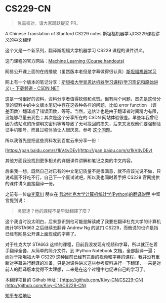 # CS229-CN

> 急需校对，请大家踊跃提交 PR。

A Chinese Translation of Stanford CS229 notes 斯坦福机器学习CS229课程讲义的中文翻译

这个又是一个新系列，翻译斯坦福大学机器学习 CS229 课程的课件讲义。

这门课程的官方网站：[Machine Learning (Course handouts)](http://cs229.stanford.edu/materials.html)

网易公开课上面的在线播放（虽然版本老但是字幕做得很认真）[斯坦福机器学习](http://open.163.com/movie/2008/1/M/C/M6SGF6VB4_M6SGHFBMC.html)

网上有一个版本的笔记分享：[斯坦福大学吴恩达机器学习课程(学习笔记和原始讲义) - 下载频道 - CSDN.NET](http://download.csdn.net/download/puluotianyi/7651271)

这是一份很好的资料，资料分享者值得钦佩和点赞。但有两个问题，首先是这份分享的资料中的中文版本笔记中存在这各种各样的问题，比如 error function （误差函数）翻译成了错误函数，等等。当然，这估计也是由于翻译者时间精力有限，没能够尽量去润色；其次是这个分享所在的 CSDN 网站体验很差。早些年我曾经因为该站点的所谓明文密码等等导致了无可挽回的损失，后来又发现他们要强制验证手机账号，而且过程体验让人很厌恶，参考 [这个问题](https://www.zhihu.com/question/58376260/answer/157015470?group_id=835904226277335040)。

所以我首先是把这些资料发到百度云来分享一份：

[https://pan.baidu.com/s/1kV4vDEv](http:///pan.baidu.com/s/1kV4vDEv)

其他方面我没找到更多相关的详细课件讲解和笔记之类的中文内容。

后来我一想，既然自己对已有的中文笔记质量不是很满意，就不应该光说不做，只说鸡蛋不好吃不行，自己下一个蛋试试吧，所以我也同时着手把 CS229 官网提供的课件讲义直接翻译一份。

之前有一位[@李寧川](http://www.zhihu.com/people/5cd6d42e040398e06a0db2ad15fb7823) 朋友在 [我对杜克大学计算机统计学(Python)的翻译说明](https://zhuanlan.zhihu.com/p/26397099) 中留言提到说：

> 吳恩達？他的課程不是早就翻譯了麼？

这个我当时没太明白，后来意识到他可能是解读成了我要在翻译杜克大学的计算机统计学STA663 之后继续去翻译 Andrew Ng 的这门 CS229，而他说的也许是指已经有网易公开课上面现成的字幕了。

对于杜克大学 STA663 这样的课程，目前我没发现有视频和字幕，所以就正在着手翻译全套，从简单的简介文件，到 IPython Notebook 文档，全部翻译一遍；而对于斯坦福大学 CS229 这种目前已经有完善的视频和字幕的课程，我并没有重新对字幕进行翻译的准备，只是对课件讲义这些参考资料进行一下翻译，一来是对前人的翻译版本觉得不太理想，二来是在这个过程中也促进自己的学习了。

本翻译项目的 Github 地址：[https://github.com/Kivy-CN/CS229-CN](http://github.com/Kivy-CN/CS229-CN)

[知乎专栏地址](https://zhuanlan.zhihu.com/p/26424530)






